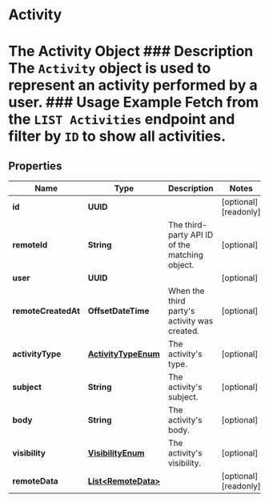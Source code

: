 

# Activity

# The Activity Object ### Description The `Activity` object is used to represent an activity performed by a user. ### Usage Example Fetch from the `LIST Activities` endpoint and filter by `ID` to show all activities.

## Properties

Name | Type | Description | Notes
------------ | ------------- | ------------- | -------------
**id** | **UUID** |  |  [optional] [readonly]
**remoteId** | **String** | The third-party API ID of the matching object. |  [optional]
**user** | **UUID** |  |  [optional]
**remoteCreatedAt** | **OffsetDateTime** | When the third party&#39;s activity was created. |  [optional]
**activityType** | [**ActivityTypeEnum**](ActivityTypeEnum.md) | The activity&#39;s type. |  [optional]
**subject** | **String** | The activity&#39;s subject. |  [optional]
**body** | **String** | The activity&#39;s body. |  [optional]
**visibility** | [**VisibilityEnum**](VisibilityEnum.md) | The activity&#39;s visibility. |  [optional]
**remoteData** | [**List&lt;RemoteData&gt;**](RemoteData.md) |  |  [optional] [readonly]




